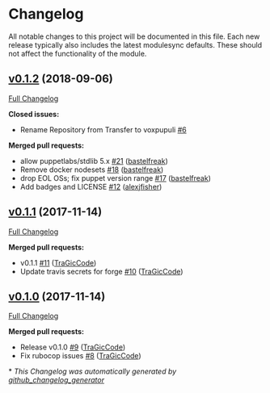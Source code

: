 # Changelog

All notable changes to this project will be documented in this file.
Each new release typically also includes the latest modulesync defaults.
These should not affect the functionality of the module.

## [v0.1.2](https://github.com/voxpupuli/puppet-stackify/tree/v0.1.2) (2018-09-06)

[Full Changelog](https://github.com/voxpupuli/puppet-stackify/compare/v0.1.1...v0.1.2)

**Closed issues:**

- Rename Repository from Transfer to voxpupuli [\#6](https://github.com/voxpupuli/puppet-stackify/issues/6)

**Merged pull requests:**

- allow puppetlabs/stdlib 5.x [\#21](https://github.com/voxpupuli/puppet-stackify/pull/21) ([bastelfreak](https://github.com/bastelfreak))
- Remove docker nodesets [\#18](https://github.com/voxpupuli/puppet-stackify/pull/18) ([bastelfreak](https://github.com/bastelfreak))
- drop EOL OSs; fix puppet version range [\#17](https://github.com/voxpupuli/puppet-stackify/pull/17) ([bastelfreak](https://github.com/bastelfreak))
- Add badges and LICENSE [\#12](https://github.com/voxpupuli/puppet-stackify/pull/12) ([alexjfisher](https://github.com/alexjfisher))

## [v0.1.1](https://github.com/voxpupuli/puppet-stackify/tree/v0.1.1) (2017-11-14)

[Full Changelog](https://github.com/voxpupuli/puppet-stackify/compare/v0.1.0...v0.1.1)

**Merged pull requests:**

- v0.1.1 [\#11](https://github.com/voxpupuli/puppet-stackify/pull/11) ([TraGicCode](https://github.com/TraGicCode))
- Update travis secrets for forge [\#10](https://github.com/voxpupuli/puppet-stackify/pull/10) ([TraGicCode](https://github.com/TraGicCode))

## [v0.1.0](https://github.com/voxpupuli/puppet-stackify/tree/v0.1.0) (2017-11-14)

[Full Changelog](https://github.com/voxpupuli/puppet-stackify/compare/cd74c52e5b00c9afe55f9a25d15fab85f3b85c6e...v0.1.0)

**Merged pull requests:**

- Release v0.1.0 [\#9](https://github.com/voxpupuli/puppet-stackify/pull/9) ([TraGicCode](https://github.com/TraGicCode))
- Fix rubocop issues [\#8](https://github.com/voxpupuli/puppet-stackify/pull/8) ([TraGicCode](https://github.com/TraGicCode))



\* *This Changelog was automatically generated by [github_changelog_generator](https://github.com/github-changelog-generator/github-changelog-generator)*
